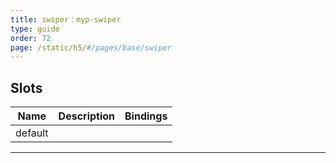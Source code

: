```yaml
---
title: swiper：myp-swiper
type: guide
order: 72
page: /static/h5/#/pages/base/swiper
---
```


## Slots

| Name    | Description | Bindings |
| ------- | ----------- | -------- |
| default |             |          |

---
